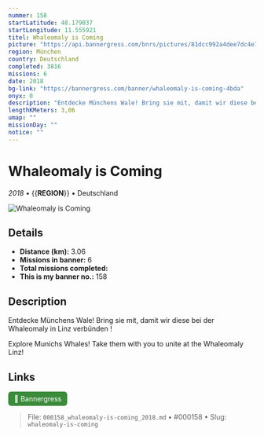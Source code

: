 ```yaml
---
nummer: 158
startLatitude: 48.179037
startLongitude: 11.555921
titel: Whaleomaly is Coming
picture: "https://api.bannergress.com/bnrs/pictures/81dcc992a4dee7dc4e1e7088c1719b8c"
region: München
country: Deutschland
completed: 3816
missions: 6
date: 2018
bg-link: "https://bannergress.com/banner/whaleomaly-is-coming-4bda"
onyx: 0
description: "Entdecke Münchens Wale! Bring sie mit, damit wir diese bei der Whaleomaly in Linz verbünden !\n\nExplore Munichs Whales! Take them with you to unite at the Whaleomaly Linz!"
lengthKMeters: 3,06
umap: ""
missionDay: ""
notice: ""
---
```

# Whaleomaly is Coming

*2018* • {{__REGION__}} • Deutschland

![Whaleomaly is Coming](https://api.bannergress.com/bnrs/pictures/81dcc992a4dee7dc4e1e7088c1719b8c)



## Details
- **Distance (km):** 3.06
- **Missions in banner:** 6
- **Total missions completed:** 
- **This is my banner no.:** 158



## Description
Entdecke Münchens Wale! Bring sie mit, damit wir diese bei der Whaleomaly in Linz verbünden !

Explore Munichs Whales! Take them with you to unite at the Whaleomaly Linz!



## Links
<a href="https://bannergress.com/banner/whaleomaly-is-coming-4bda" target="_blank" style="display:inline-block;margin-right:8px;padding:6px 12px;background:#3c8b3c;color:#fff;text-decoration:none;border-radius:6px;">🔗 Bannergress</a>



> File: `000158_whaleomaly-is-coming_2018.md` • #000158 • Slug: `whaleomaly-is-coming`
